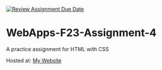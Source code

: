 [![Review Assignment Due Date](https://classroom.github.com/assets/deadline-readme-button-24ddc0f5d75046c5622901739e7c5dd533143b0c8e959d652212380cedb1ea36.svg)](https://classroom.github.com/a/4tKarLeg)
# WebApps-F23-Assignment-4
A practice assignment for HTML with CSS

<p>Hosted at: <a href="https://github.com/44-563-WebApps-F23/44563-webapps-f23-assignment4-sai220284/blob/main/playpart.html">My Website</a></p>
